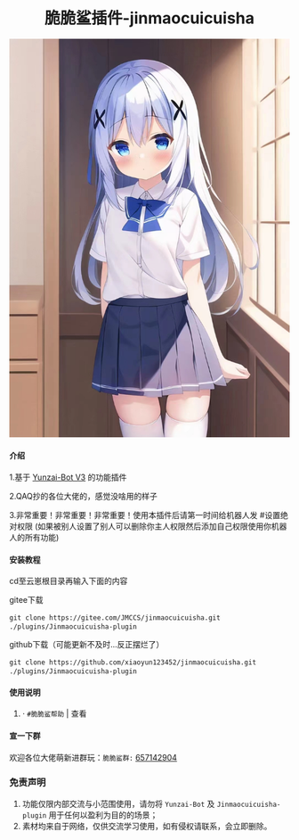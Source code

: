 </div>
<div align="center">

# 脆脆鲨插件-jinmaocuicuisha

</div>


<p align="center">
<img width = "600" src="Resources/肾虚的脆脆鲨/可爱.png">
</p>

#### 介绍

1.基于 [Yunzai-Bot V3](https://github.com/Le-niao/Yunzai-Bot) 的功能插件

2.QAQ抄的各位大佬的，感觉没啥用的样子

3.非常重要！非常重要！非常重要！使用本插件后请第一时间给机器人发 #设置绝对权限 (如果被别人设置了别人可以删除你主人权限然后添加自己权限使用你机器人的所有功能)

#### 安装教程

cd至云崽根目录再输入下面的内容

gitee下载
```
git clone https://gitee.com/JMCCS/jinmaocuicuisha.git ./plugins/Jinmaocuicuisha-plugin
```
github下载（可能更新不及时...反正摆烂了）
```
git clone https://github.com/xiaoyun123452/jinmaocuicuisha.git ./plugins/Jinmaocuicuisha-plugin
```
#### 使用说明

1. · `#脆脆鲨帮助` | 查看

#### 宣一下群
欢迎各位大佬萌新进群玩：`脆脆鲨群:` [657142904](https://jq.qq.com/?_wv=1027&k=PrOc8Qp4)

### 免责声明

1. 功能仅限内部交流与小范围使用，请勿将 `Yunzai-Bot` 及 `Jinmaocuicuisha-plugin` 用于任何以盈利为目的的场景；
2. 素材均来自于网络，仅供交流学习使用，如有侵权请联系，会立即删除。